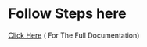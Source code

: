 # Follow Steps here

[Click Here](https://www.learnxops.com/deploying-production-ready-eks-clusters-using-pulumi-python-karpenter/) ( For The Full Documentation)

